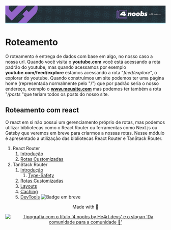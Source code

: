 <p align="center">
  <a href="https://github.com/he4rt/4noobs" target="_blank" title="Clique para visualizar mais informações sobre o projeto 4noobs">
    <img src="../../assets/global/header-4noobs.svg" alt="Cabeçalho do repositório representado pelo logotipo da He4rt, simbolizado por um coração roxo, na esquerda e a tipografia '4 noobs by He4rt devs' na direita">
  </a>
</p>

# Roteamento

O roteamento é entrega de dados com base em algo, no nosso caso a nossa url. Quando você visita o **youtube.com** você está acessando a rota padrão do youtube, mas quando acessamos por exemplo **youtube.com/feed/explore** estamos acessando a rota "*feed/explore*", o explorar do youtube. Quando construimos um site podemos ter uma página home (representada normalmente pelo "/") que por padrão seria o nosso endereço, exemplo o **www.meusite.com** mas podemos ter também a rota "*/posts* "que teriam todos os posts do nosso site.

## Roteamento com react

O react em si não possui um gerenciamento próprio de rotas, mas podemos utilizar bibliotecas como o React Router ou ferramentas como Next.js ou Gatsby que veremos em breve para criarmos a nossas rotas. Nesse módulo é apresentado a utilização das bibliotecas React Router e TanStack Router.

1. React Router
   1. [Introdução](./React-Router/1-Introducao.md)
   2. [Rotas Customizadas](./React-Router/2-Rotas-customizadas.md)
2. TanStack Router
   1. [Introdução](./TanStack-Router/1-Introducao.md)
      1. [Type-Safety](./TanStack-Router/1.1-Type-Safety.md)
   2. [Rotas Customizadas](./TanStack-Router/2-Rotas-customizadas.md)
   3. [Layouts](./TanStack-Router/3-Layouts.md)
   4. [Caching](./TanStack-Router/4-Caching.md)
   5. [DevTools]() <img alt="Badge em breve" src="https://img.shields.io/badge/-EM%20BREVE-red">

<p align="center">Made with 💜</p>

<p align="center">
  <a href="https://github.com/he4rt/4noobs" target="_blank">
    <img src="../../assets/global/footer-4noobs.svg" width="380" alt="Tipografia com o título '4 noobs by He4rt devs' e o slogan 'Da comunidade para a comunidade 💜'">
  </a>
</p>
